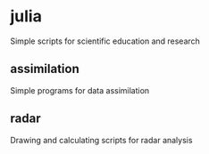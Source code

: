 # julia
Simple scripts for scientific education and research

## assimilation
Simple programs for data assimilation

## radar
Drawing and calculating scripts for radar analysis
